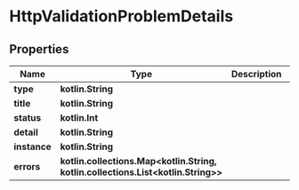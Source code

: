 
# HttpValidationProblemDetails

## Properties
| Name | Type | Description | Notes |
| ------------ | ------------- | ------------- | ------------- |
| **type** | **kotlin.String** |  |  [optional] |
| **title** | **kotlin.String** |  |  [optional] |
| **status** | **kotlin.Int** |  |  [optional] |
| **detail** | **kotlin.String** |  |  [optional] |
| **instance** | **kotlin.String** |  |  [optional] |
| **errors** | **kotlin.collections.Map&lt;kotlin.String, kotlin.collections.List&lt;kotlin.String&gt;&gt;** |  |  [optional] |



